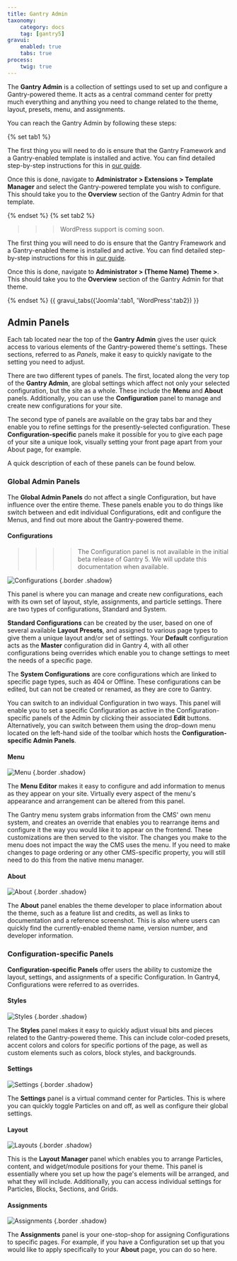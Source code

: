 ```yaml
---
title: Gantry Admin
taxonomy:
    category: docs
    tag: [gantry5]
gravui:
    enabled: true
    tabs: true
process:
    twig: true
---
```


The **Gantry Admin** is a collection of settings used to set up and configure a Gantry-powered theme. It acts as a central command center for pretty much everything and anything you need to change related to the theme, layout, presets, menu, and assignments.

You can reach the Gantry Admin by following these steps:

{% set tab1 %}

The first thing you will need to do is ensure that the Gantry Framework and a Gantry-enabled template is installed and active. You can find detailed step-by-step instructions for this in [our guide](../../basics/installation).

Once this is done, navigate to **Administrator > Extensions > Template Manager** and select the Gantry-powered template you wish to configure. This should take you to the **Overview** section of the Gantry Admin for that template.

{% endset %}
{% set tab2 %}

>>> WordPress support is coming soon.

The first thing you will need to do is ensure that the Gantry Framework and a Gantry-enabled theme is installed and active. You can find detailed step-by-step instructions for this in [our guide](../../basics/installation).

Once this is done, navigate to **Administrator > (Theme Name) Theme >**. This should take you to the **Overview** section of the Gantry Admin for that theme.

{% endset %}
{{ gravui_tabs({'Joomla':tab1, 'WordPress':tab2}) }}

Admin Panels
-----

Each tab located near the top of the **Gantry Admin** gives the user quick access to various elements of the Gantry-powered theme's settings. These sections, referred to as *Panels*, make it easy to quickly navigate to the setting you need to adjust. 

There are two different types of panels. The first, located along the very top of the **Gantry Admin**, are global settings which affect not only your selected configuration, but the site as a whole. These include the **Menu** and **About** panels. Additionally, you can use the **Configuration** panel to manage and create new configurations for your site.

The second type of panels are available on the gray tabs bar and they enable you to refine settings for the presently-selected configuration. These **Configuration-specific** panels make it possible for you to give each page of your site a unique look, visually setting your front page apart from your About page, for example.

A quick description of each of these panels can be found below.

### Global Admin Panels

The **Global Admin Panels** do not affect a single Configuration, but have influence over the entire theme. These panels enable you to do things like switch between and edit individual Configurations, edit and configure the Menus, and find out more about the Gantry-powered theme. 

#### Configurations

>>>> The Configuration panel is not available in the initial beta release of Gantry 5. We will update this documentation when available.

![Configurations](configurations.png) {.border .shadow}

This panel is where you can manage and create new configurations, each with its own set of layout, style, assignments, and particle settings. There are two types of configurations, Standard and System. 

**Standard Configurations** can be created by the user, based on one of several available **Layout Presets**, and assigned to various page types to give them a unique layout and/or set of settings. Your **Default** configuration acts as the **Master** configuration did in Gantry 4, with all other configurations being overrides which enable you to change settings to meet the needs of a specific page.

The **System Configurations** are core configurations which are linked to specific page types, such as 404 or Offline. These configurations can be edited, but can not be created or renamed, as they are core to Gantry.

You can switch to an individual Configuration in two ways. This panel will enable you to set a specific Configuration as active in the Configuration-specific panels of the Admin by clicking their associated **Edit** buttons. Alternatively, you can switch between them using the drop-down menu located on the left-hand side of the toolbar which hosts the **Configuration-specific Admin Panels**.

#### Menu

![Menu](menu.png) {.border .shadow}

The **Menu Editor** makes it easy to configure and add information to menus as they appear on your site. Virtually every aspect of the menu's appearance and arrangement can be altered from this panel. 

The Gantry menu system grabs information from the CMS' own menu system, and creates an override that enables you to rearrange items and configure it the way you would like it to appear on the frontend. These customizations are then served to the visitor. The changes you make to the menu does not impact the way the CMS uses the menu. If you need to make changes to page ordering or any other CMS-specific property, you will still need to do this from the native menu manager.

#### About

![About](about.png) {.border .shadow}

The **About** panel enables the theme developer to place information about the theme, such as a feature list and credits, as well as links to documentation and a reference screenshot. This is also where users can quickly find the currently-enabled theme name, version number, and developer information.

### Configuration-specific Panels

**Configuration-specific Panels** offer users the ability to customize the layout, settings, and assignments of a specific Configuration. In Gantry4, Configurations were referred to as overrides.

#### Styles

![Styles](styles.png) {.border .shadow}

The **Styles** panel makes it easy to quickly adjust visual bits and pieces related to the Gantry-powered theme. This can include color-coded presets, accent colors and colors for specific portions of the page, as well as custom elements such as colors, block styles, and backgrounds.

#### Settings

![Settings](settings.png) {.border .shadow}

The **Settings** panel is a virtual command center for Particles. This is where you can quickly toggle Particles on and off, as well as configure their global settings.

#### Layout

![Layouts](layout.png) {.border .shadow}

This is the **Layout Manager** panel which enables you to arrange Particles, content, and widget/module positions for your theme. This panel is essentially where you set up how the page's elements will be arranged, and what they will include. Additionally, you can access individual settings for Particles, Blocks, Sections, and Grids. 

#### Assignments

![Assignments](assignments.png) {.border .shadow}

The **Assignments** panel is your one-stop-shop for assigning Configurations to specific pages. For example, if you have a Configuration set up that you would like to apply specifically to your **About** page, you can do so here.


